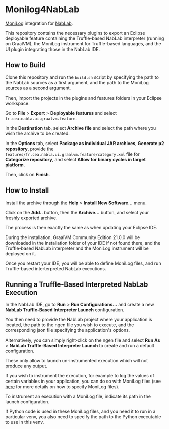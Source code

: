 # Monilog4NabLab

[MoniLog](https://github.com/gemoc/monilog) integration for [NabLab](https://github.com/cea-hpc/NabLab).

This repository contains the necessary plugins to export an Eclipse deployable feature containing the Truffle-based NabLab interpreter (running on GraalVM), the MoniLog instrument for Truffle-based languages, and the UI plugin integrating those in the NabLab IDE.

## How to Build

Clone this repository and run the `build.sh` script by specifying the path to the NabLab sources as a first argument, and the path to the MoniLog sources as a second argument.

Then, import the projects in the plugins and features folders in your Eclipse workspace.

Go to **File** > **Export** > **Deployable features** and select `fr.cea.nabla.ui.graalvm.feature`.

In the **Destination** tab, select **Archive file** and select the path where you wish the archive to be created.

In the **Options** tab, select **Package as individual JAR archives**, **Generate p2 repository**, provide the `features/fr.cea.nabla.ui.graalvm.feature/category.xml` file for **Categorize repository**, and select **Allow for binary cycles in target platform**.

Then, click on **Finish**.


## How to Install

Install the archive through the **Help** > **Install New Software...** menu.

Click on the **Add..** button, then the **Archive...** button, and select your freshly exported archive.

The process is then exactly the same as when updating your Eclipse IDE.

During the installation, GraalVM Community Edition 21.0.0 will be downloaded in the installation folder of your IDE if not found there, and the Truffle-based NabLab interpreter and the MoniLog instrument will be deployed on it.

Once you restart your IDE, you will be able to define MoniLog files, and run Truffle-based interterpreted NabLab executions.


## Running a Truffle-Based Interpreted NabLab Execution

In the NabLab IDE, go to **Run** > **Run Configurations...** and create a new **NabLab Truffle-Based Interpreter Launch** configuration.

You then need to provide the NabLab project where your application is located, the path to the ngen file you wish to execute, and the corresponding json file specifying the application's options.

Alternatively, you can simply right-click on the ngen file and select **Run As** > **NabLab Truffle-Based Interpreter Launch** to create and run a default configuration.

These only allow to launch un-instrumented execution which will not produce any output.

If you wish to instrument the execution, for example to log the values of certain variables in your application, you can do so with MoniLog files (see [here](https://github.com/gemoc/monilog) for more details on how to specify MoniLog files).

To instrument an execution with a MoniLog file, indicate its path in the launch configuration.

If Python code is used in these MoniLog files, and you need it to run in a particular venv, you also need to specify the path to the Python executable to use in this venv.

